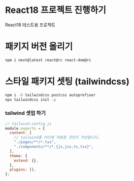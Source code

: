 # React18 프로젝트 진행하기

React18 테스트용 프로젝트

# 패키지 버전 올리기

```zsh
npm i next@latest react@rc react-dom@rc
```

# 스타일 패키지 셋팅 (tailwindcss)

```zsh
npm i -D tailwindcss postcss autoprefixer
npx tailwindcss init -p
```

### tailwind 셋업 하기

```js
// tailwind.config.js
module.exports = {
  content: [
    // tailwind를 어디에 적용할 것인지 작성합니다.
    "./pages/**/*.tsx",
    "./components/**/*.{js,jsx,ts,tsx}",
  ],
  theme: {
    extend: {},
  },
  plugins: [],
};
```
